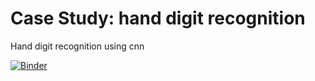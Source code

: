 # Case Study: hand digit recognition

Hand digit recognition using cnn

[![Binder](https://mybinder.org/badge_logo.svg)](https://mybinder.org/v2/gh/AhmedZoha/handdigitrecognition/main?labpath=Hand_Digit_Recognition.ipynb)
